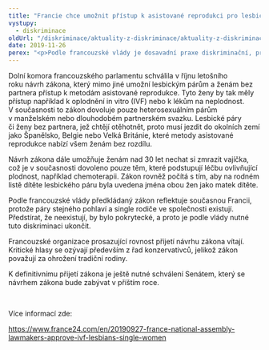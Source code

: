 ```yaml
---
title: "Francie chce umožnit přístup k asistované reprodukci pro lesbické páry i ženy bez partnera"
vystupy:
  - diskriminace
oldUrl: "/diskriminace/aktuality-z-diskriminace/aktuality-z-diskriminace-2019/francie-chce-umoznit-pristup-k-asistovane-reprodukci-pro-lesbicke-pary-i-zeny-bez-partnera/"
date: 2019-11-26
perex: "<p>Podle francouzské vlády je dosavadní praxe diskriminační, protože metody asistované reprodukce jsou dostupné pouze heterosexuálním párům.</p>"
---
```


<!-- imported from the old website -->

<p>Dolní komora francouzského parlamentu schválila v říjnu letošního roku návrh zákona, který mimo jiné umožní lesbickým párům a ženám bez partnera přístup k metodám asistované reprodukce. Tyto ženy by tak měly přístup například k oplodnění in vitro (IVF) nebo k lékům na neplodnost. V současnosti to zákon dovoluje pouze heterosexuálním párům v manželském nebo dlouhodobém partnerském svazku. Lesbické páry či ženy bez partnera, jež chtějí otěhotnět, proto musí jezdit do okolních zemí jako Španělsko, Belgie nebo Velká Británie, které metody asistované reprodukce nabízí všem ženám bez rozdílu. </p> <p>Návrh zákona dále umožňuje ženám nad 30 let nechat si zmrazit vajíčka, což je v současnosti dovoleno pouze těm, které podstupují léčbu ovlivňující plodnost, například chemoterapii. Zákon rovněž počítá s tím, aby na rodném listě dítěte lesbického páru byla uvedena jména obou žen jako matek dítěte. </p> <p>Podle francouzské vlády předkládaný zákon reflektuje současnou Francii, protože páry stejného pohlaví a single rodiče ve společnosti existují. Předstírat, že neexistují, by bylo pokrytecké, a proto je podle vlády nutné tuto diskriminaci ukončit.</p> <p>Francouzské organizace prosazující rovnost přijetí návrhu zákona vítají. Kritické hlasy se ozývají především z řad konzervativců, jelikož zákon považují za ohrožení tradiční rodiny. </p> <p>K definitivnímu přijetí zákona je ještě nutné schválení Senátem, který se návrhem zákona bude zabývat v příštím roce.</p> <p> </p> <p>Více informací zde:</p> <a href="https://www.france24.com/en/20190927-france-national-assembly-lawmakers-approve-ivf-lesbians-single-women" target="_blank">https://www.france24.com/en/20190927-france-national-assembly-lawmakers-approve-ivf-lesbians-single-women</a>
